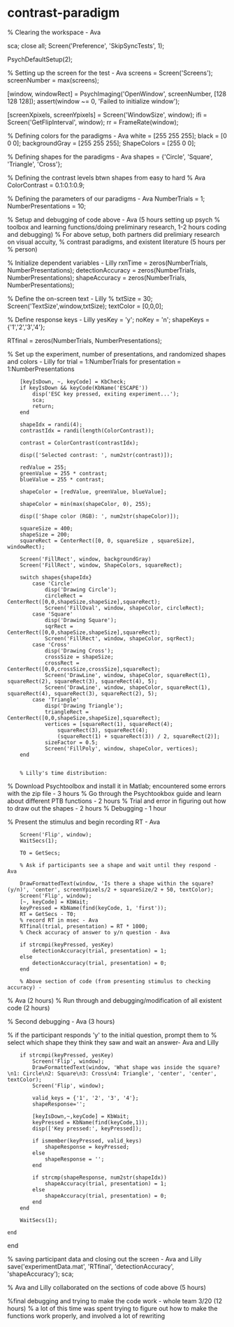# contrast-paradigm

 % Clearing the workspace - Ava 


sca;
close all;
Screen('Preference', 'SkipSyncTests', 1);

PsychDefaultSetup(2);

% Setting up the screen for the test - Ava
screens = Screen('Screens');
screenNumber = max(screens);

[window, windowRect] = PsychImaging('OpenWindow', screenNumber, [128 128 128]);
assert(window ~= 0, 'Failed to initialize window');

[screenXpixels, screenYpixels] = Screen('WindowSize', window);
ifi = Screen('GetFlipInterval', window);
rr = FrameRate(window);

% Defining colors for the paradigms - Ava
white = [255 255 255];
black = [0 0 0];
backgroundGray = [255 255 255];
ShapeColors = [255 0 0]; 

% Defining shapes for the paradigms - Ava 
shapes = {'Circle', 'Square', 'Triangle', 'Cross'};

% Defining the contrast levels btwn shapes from easy to hard 
% Ava
ColorContrast = 0.1:0.1:0.9;


% Defining the parameters of our paradigms - Ava
NumberTrials = 1;
NumberPresentations = 10;

% Setup and debugging of code above - Ava (5 hours setting up psych
% toolbox and learning functions/doing preliminary research, 1-2 hours coding and debugging)
% For above setup, both partners did prelimiary research on visual accuity,
% contrast paradigms, and existent literature (5 hours per
% person)

% Initialize dependent variables - Lilly
rxnTime = zeros(NumberTrials, NumberPresentations);
detectionAccuracy = zeros(NumberTrials, NumberPresentations);
shapeAccuracy = zeros(NumberTrials, NumberPresentations);

% Define the on-screen text - Lilly
%
txtSize = 30;
Screen('TextSize',window,txtSize);
textColor = [0,0,0];

% Define response keys - Lilly
yesKey = 'y';
noKey = 'n';
shapeKeys = {'1','2','3','4'};

RTfinal = zeros(NumberTrials, NumberPresentations);

% Set up the experiment, number of presentations, and randomized shapes and colors - Lilly
for trial = 1:NumberTrials
    for presentation = 1:NumberPresentations

        [keyIsDown, ~, keyCode] = KbCheck;
        if keyIsDown && keyCode(KbName('ESCAPE')) 
            disp('ESC key pressed, exiting experiment...');
            sca;  
            return;  
        end

        shapeIdx = randi(4);
        contrastIdx = randi(length(ColorContrast));

        contrast = ColorContrast(contrastIdx); 

        disp(['Selected contrast: ', num2str(contrast)]);

        redValue = 255;                
        greenValue = 255 * contrast;             
        blueValue = 255 * contrast;  

        shapeColor = [redValue, greenValue, blueValue];

        shapeColor = min(max(shapeColor, 0), 255);

        disp(['Shape color (RGB): ', num2str(shapeColor)]);

        squareSize = 400;
        shapeSize = 200;
        squareRect = CenterRect([0, 0, squareSize , squareSize], windowRect);

        Screen('FillRect', window, backgroundGray) 
        Screen('FillRect', window, ShapeColors, squareRect);

        switch shapes{shapeIdx}
            case 'Circle'
                disp('Drawing Circle');
                circleRect = CenterRect([0,0,shapeSize,shapeSize],squareRect);
                Screen('FillOval', window, shapeColor, circleRect);
            case 'Square'
                disp('Drawing Square');
                sqrRect = CenterRect([0,0,shapeSize,shapeSize],squareRect);
                Screen('FillRect', window, shapeColor, sqrRect);
            case 'Cross'
                disp('Drawing Cross');
                crossSize = shapeSize;
                crossRect = CenterRect([0,0,crossSize,crossSize],squareRect);
                Screen('DrawLine', window, shapeColor, squareRect(1), squareRect(2), squareRect(3), squareRect(4), 5);
                Screen('DrawLine', window, shapeColor, squareRect(1), squareRect(4), squareRect(3), squareRect(2), 5);
            case 'Triangle'
                disp('Drawing Triangle');
                triangleRect = CenterRect([0,0,shapeSize,shapeSize],squareRect);
                vertices = [squareRect(1), squareRect(4);
                    squareRect(3), squareRect(4); 
                    (squareRect(1) + squareRect(3)) / 2, squareRect(2)];
                sizeFactor = 0.5;
                Screen('FillPoly', window, shapeColor, vertices);
        end
        

        % Lilly's time distribution:
% Download Psychtoolbox and install it in Matlab; encountered some errors with the zip file - 3 hours
% Go through the Psychtookbox guide and learn about different PTB functions - 2 hours
% Trial and error in figuring out how to draw out the shapes - 2 hours
% Debugging - 1 hour

% Present the stimulus and begin recording RT - Ava

        Screen('Flip', window);
        WaitSecs(1);
       
        T0 = GetSecs;

        % Ask if participants see a shape and wait until they respond - Ava

        DrawFormattedText(window, 'Is there a shape within the square? (y/n)', 'center', screenYpixels/2 + squareSize/2 + 50, textColor);
        Screen('Flip', window);
        [~, keyCode] = KbWait;
        keyPressed = KbName(find(keyCode, 1, 'first'));
        RT = GetSecs - T0;
        % record RT in msec - Ava
        RTfinal(trial, presentation) = RT * 1000; 
        % Check accuracy of answer to y/n question - Ava

        if strcmpi(keyPressed, yesKey)
            detectionAccuracy(trial, presentation) = 1;
        else
            detectionAccuracy(trial, presentation) = 0;
        end

        % Above section of code (from presenting stimulus to checking accuracy) -
% Ava (2 hours)
% Run through and debugging/modification of all existent code (2 hours)

% Second debugging - Ava (3 hours)


% if the participant responds 'y' to the initial question, prompt them to
% select which shape they think they saw and wait an answer- Ava and Lilly


        if strcmpi(keyPressed, yesKey)
            Screen('Flip', window);
            DrawFormattedText(window, 'What shape was inside the square?\n1: Circle\n2: Square\n3: Cross\n4: Triangle', 'center', 'center', textColor);
            Screen('Flip', window);

            valid_keys = {'1', '2', '3', '4'};
            shapeResponse='';
            
            [keyIsDown,~,keyCode] = KbWait;
            keyPressed = KbName(find(keyCode,1));
            disp(['Key pressed:', keyPressed]);

            if ismember(keyPressed, valid_keys)
                shapeResponse = keyPressed;
            else
                shapeResponse = '';
            end

            if strcmp(shapeResponse, num2str(shapeIdx))
                shapeAccuracy(trial, presentation) = 1;
            else
                shapeAccuracy(trial, presentation) = 0;
            end
        end

        WaitSecs(1); 
        
    end
end

% saving participant data and closing out the screen - Ava and Lilly
save('experimentData.mat', 'RTfinal', 'detectionAccuracy', 'shapeAccuracy');
sca;

% Ava and Lilly collaborated on the sections of code above (5 hours)

%final debugging and trying to make the code work - whole team 3/20 (12 hours)
% a lot of this time was spent trying to figure out how to make the functions work properly, and involved a lot of rewriting



